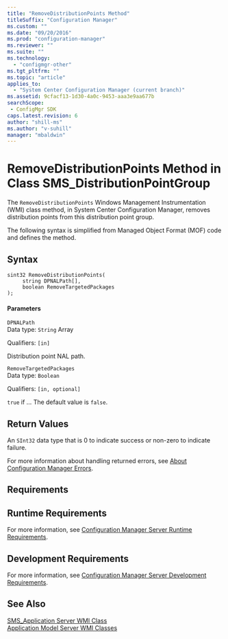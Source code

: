 ```yaml
---
title: "RemoveDistributionPoints Method"
titleSuffix: "Configuration Manager"
ms.custom: ""
ms.date: "09/20/2016"
ms.prod: "configuration-manager"
ms.reviewer: ""
ms.suite: ""
ms.technology:
  - "configmgr-other"
ms.tgt_pltfrm: ""
ms.topic: "article"
applies_to:
  - "System Center Configuration Manager (current branch)"
ms.assetid: 9cfacf13-1d30-4a0c-9453-aaa3e9aa677bsearchScope: - ConfigMgr SDK
caps.latest.revision: 6
author: "shill-ms"
ms.author: "v-suhill"
manager: "mbaldwin"
---
```

# RemoveDistributionPoints Method in Class SMS_DistributionPointGroup
The `RemoveDistributionPoints` Windows Management Instrumentation (WMI) class method, in System Center Configuration Manager, removes distribution points from this distribution point group.  

 The following syntax is simplified from Managed Object Format (MOF) code and defines the method.  

## Syntax  

```  
sint32 RemoveDistributionPoints(  
     string DPNALPath[],  
     boolean RemoveTargetedPackages  
);  
```  

#### Parameters  
 `DPNALPath`  
 Data type: `String` Array  

 Qualifiers: `[in]`  

 Distribution point NAL path.  

 `RemoveTargetedPackages`  
 Data type: `Boolean`  

 Qualifiers: `[in, optional]`  

 `true` if …  The default value is `false`.  

## Return Values  
 An  `SInt32` data type that is 0 to indicate success or non-zero to indicate failure.  

 For more information about handling returned errors, see [About Configuration Manager Errors](../../../../../develop/core/understand/about-configuration-manager-errors.md).  

## Requirements  

## Runtime Requirements  
 For more information, see [Configuration Manager Server Runtime Requirements](../../../../../develop/core/reqs/server-runtime-requirements.md).  

## Development Requirements  
 For more information, see [Configuration Manager Server Development Requirements](../../../../../develop/core/reqs/server-development-requirements.md).  

## See Also  
 [SMS_Application Server WMI Class](../../../../../develop/reference/apps/sms_application-server-wmi-class.md)   
 [Application Model Server WMI Classes](../../../../../develop/reference/apps/application-management-server-wmi-classes.md)
